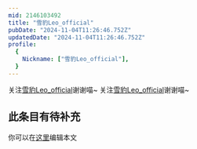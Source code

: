```yaml
---
mid: 2146103492
title: "雪豹Leo_official"
pubDate: "2024-11-04T11:26:46.752Z"
updatedDate: "2024-11-04T11:26:46.752Z"
profile:
  {
    Nickname: ["雪豹Leo_official"],
  }
---
```


关注[雪豹Leo_official](https://space.bilibili.com/2146103492)谢谢喵~ 关注[雪豹Leo_official](https://space.bilibili.com/2146103492)谢谢喵~

## 此条目有待补充
你可以在[这里](https://github.com/Yuhanawa/VTuber.ICU-Content/edit/master/v/雪豹Leo_official/index.md)编辑本文

